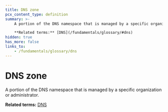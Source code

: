 ```yaml
---
title: DNS zone
pcx_content_type: definition
summary: >-
    A portion of the DNS namespace that is managed by a specific organization or administrator.<br><br>

    **Related terms:** [DNS](/fundamentals/glossary/#dns)
hidden: true
has_more: false
links_to:
    - /fundamentals/glossary/dns
---
```


# DNS zone

A portion of the DNS namespace that is managed by a specific organization or administrator.

**Related terms:** [DNS](/fundamentals/glossary/#dns)
